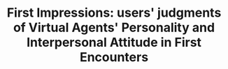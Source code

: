 ---
name: "First Impressions Users' Judgments Of Virtual"
title: "First Impressions: users' judgments of Virtual Agents' Personality and Interpersonal Attitude in First Encounters"
project: null
event: "Intelligent Virtual Agents conference (IVA)"
authors:
- name: "Cafaro, A."
- name: "Vilhjálmsson, H."
- name: "Bickmore, T."
- name: "Heylen, D."
- name: "Jóhannsdóttir, K."
- name: "Valgarðsson, G."
year: 2012
resources: null
external_url: null
draft: false
---